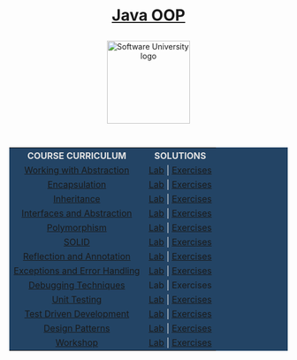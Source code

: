   <div align="center">
    <h1 style="color:white">
      <a href="https://github.com/todorkrastev/SoftUni-Software-Engineering/tree/main/Java/M04JavaOOP/CourseIntroduction"
        target="_blank">Java OOP</a>
    </h1>
    <a href="https://softuni.bg/curriculum" target="_blank">
      <img src="https://upload.wikimedia.org/wikipedia/commons/7/76/Logo_Software_University_%28SoftUni%29_-_blue.png"
        alt="Software University logo" style="position:relative; width:150px; padding:10px; margin: 0 auto;">
    </a>
  </div>
  <br>
  <div align="center">
    <table style="width:100%; max-width:1000px; background-color:#234465; color:#e4e4e4">
      <tr>
        <th style="text-align:center; vertical-align: middle;">COURSE CURRICULUM</th>
        <th style="text-align:center; vertical-align: middle;">SOLUTIONS</th>
      </tr>
      <tr>
        <td style="text-align:center; vertical-align: middle;">
          <a href="https://github.com/todorkrastev/SoftUni-Software-Engineering/tree/main/Java/M04JavaOOP/L01WorkingWithAbstraction/Presentation"
            target="_blank">Working with Abstraction</a>
        </td>
        <td style="text-align:center; vertical-align: middle;">
          <a href="https://github.com/todorkrastev/SoftUni-Software-Engineering/tree/main/Java/M04JavaOOP/L01WorkingWithAbstraction/Lab"
            target="_blank">Lab</a> |
          <a href="https://github.com/todorkrastev/SoftUni-Software-Engineering/tree/main/Java/M04JavaOOP/L01WorkingWithAbstraction/Exercises"
            target="_blank">Exercises</a>
        </td>
      </tr>
      <tr>
        <td style="text-align:center; vertical-align: middle;">
          <a href="https://github.com/todorkrastev/SoftUni-Software-Engineering/tree/main/Java/M04JavaOOP/L02Encapsulation/Presentation"
            target="_blank">Encapsulation</a>
        </td>
        <td style="text-align:center; vertical-align: middle;">
          <a href="https://github.com/todorkrastev/SoftUni-Software-Engineering/tree/main/Java/M04JavaOOP/L02Encapsulation/Lab"
            target="_blank">Lab</a> |
          <a href="https://github.com/todorkrastev/SoftUni-Software-Engineering/tree/main/Java/M04JavaOOP/L02Encapsulation/Exercises"
            target="_blank">Exercises</a>
        </td>
      </tr>
      <tr>
        <td style="text-align:center; vertical-align: middle;">
          <a href="https://github.com/todorkrastev/SoftUni-Software-Engineering/tree/main/Java/M04JavaOOP/L03Inheritance/Presentation"
            target="_blank">Inheritance</a>
        </td>
        <td style="text-align:center; vertical-align: middle;">
          <a href="https://github.com/todorkrastev/SoftUni-Software-Engineering/tree/main/Java/M04JavaOOP/L03Inheritance/Lab"
            target="_blank">Lab</a> |
          <a href="https://github.com/todorkrastev/SoftUni-Software-Engineering/tree/main/Java/M04JavaOOP/L03Inheritance/Exercises"
            target="_blank">Exercises</a>
        </td>
      </tr>
      <tr>
        <td style="text-align:center; vertical-align: middle;">
          <a href="https://github.com/todorkrastev/SoftUni-Software-Engineering/tree/main/Java/M04JavaOOP/L04InterfacesAndAbstraction/Presentation"
            target="_blank">Interfaces and Abstraction</a>
        </td>
        <td style="text-align:center; vertical-align: middle;">
          <a href="https://github.com/todorkrastev/SoftUni-Software-Engineering/tree/main/Java/M04JavaOOP/L04InterfacesAndAbstraction/Lab"
            target="_blank">Lab</a> |
          <a href="https://github.com/todorkrastev/SoftUni-Software-Engineering/tree/main/Java/M04JavaOOP/L04InterfacesAndAbstraction/Exercises"
            target="_blank">Exercises</a>
        </td>
      </tr>
      <tr>
        <td style="text-align:center; vertical-align: middle;">
          <a href="https://github.com/todorkrastev/SoftUni-Software-Engineering/tree/main/Java/M04JavaOOP/L05Polymorphism/Presentation"
            target="_blank">Polymorphism</a>
        </td>
        <td style="text-align:center; vertical-align: middle;">
          <a href="https://github.com/todorkrastev/SoftUni-Software-Engineering/tree/main/Java/M04JavaOOP/L05Polymorphism/Lab"
            target="_blank">Lab</a> |
          <a href="https://github.com/todorkrastev/SoftUni-Software-Engineering/tree/main/Java/M04JavaOOP/L05Polymorphism/Exercises"
            target="_blank">Exercises</a>
        </td>
      </tr>
      <tr>
        <td style="text-align:center; vertical-align: middle;">
          <a href="https://github.com/todorkrastev/SoftUni-Software-Engineering/tree/main/Java/M04JavaOOP/L06SOLID/Presentation"
            target="_blank">SOLID</a>
        </td>
        <td style="text-align:center; vertical-align: middle;">
          <a href="https://github.com/todorkrastev/SoftUni-Software-Engineering/tree/main/Java/M04JavaOOP/L06SOLID/Lab"
            target="_blank">Lab</a> |
          <a href="https://github.com/todorkrastev/SoftUni-Software-Engineering/tree/main/Java/M04JavaOOP/L06SOLID/Exercises"
            target="_blank">Exercises</a>
        </td>
      </tr>
      <tr>
        <td style="text-align:center; vertical-align: middle;">
          <a href="https://github.com/todorkrastev/SoftUni-Software-Engineering/tree/main/Java/M04JavaOOP/L07ReflectionAndAnnotation/Presentation"
            target="_blank">Reflection and Annotation</a>
        </td>
        <td style="text-align:center; vertical-align: middle;">
          <a href="https://github.com/beinsaduno/SoftUni-Software-Engineering/tree/main/Java/M04JavaOOP/L07ReflectionAndAnnotation/Lab"
            target="_blank">Lab</a> |
          <a href="https://github.com/beinsaduno/SoftUni-Software-Engineering/tree/main/Java/M04JavaOOP/L07ReflectionAndAnnotation/Exercises"
            target="_blank">Exercises</a>
        </td>
      </tr>
      <tr>
        <td style="text-align:center; vertical-align: middle;">
          <a href="https://github.com/todorkrastev/SoftUni-Software-Engineering/tree/main/Java/M04JavaOOP/L08ExceptionHandling/Presentation"
            target="_blank">Exceptions and Error Handling</a>
        </td>
        <td style="text-align:center; vertical-align: middle;">
          <a href="https://github.com/todorkrastev/SoftUni-Software-Engineering/tree/main/Java/M04JavaOOP/L08ExceptionHandling/Lab"
            target="_blank">Lab</a> |
          <a href="https://github.com/todorkrastev/SoftUni-Software-Engineering/tree/main/Java/M04JavaOOP/L08ExceptionHandling/Lab"
            target="_blank">Exercises</a>
        </td>
      </tr>
      <tr>
        <td style="text-align:center; vertical-align: middle;">
          <a href="https://github.com/todorkrastev/SoftUni-Software-Engineering/tree/main/Java/M04JavaOOP/L09DebuggingTechniques/Presentation"
            target="_blank">Debugging Techniques</a>
        </td>
        <td style="text-align:center; vertical-align: middle;">
          <a>Lab</a> |
          <a>Exercises</a>
        </td>
      </tr>
      <tr>
        <td style="text-align:center; vertical-align: middle;">
          <a href="https://github.com/todorkrastev/SoftUni-Software-Engineering/tree/main/Java/M04JavaOOP/L10UnitTesting/Presentation"
            target="_blank">Unit Testing</a>
        </td>
        <td style="text-align:center; vertical-align: middle;">
          <a href="https://github.com/todorkrastev/SoftUni-Software-Engineering/tree/main/Java/M04JavaOOP/L10UnitTesting/Lab"
            target="_blank">Lab</a> |
          <a href="https://github.com/todorkrastev/SoftUni-Software-Engineering/tree/main/Java/M04JavaOOP/L10UnitTesting/Exercises"
            target="_blank">Exercises</a>
        </td>
      </tr>
      <tr>
        <td style="text-align:center; vertical-align: middle;">
          <a href="https://github.com/todorkrastev/SoftUni-Software-Engineering/tree/main/Java/M04JavaOOP/L11TestDrivenDevelopment/Presentation"
            target="_blank">Test Driven Development</a>
        </td>
        <td style="text-align:center; vertical-align: middle;">
          <a href="https://github.com/todorkrastev/SoftUni-Software-Engineering/tree/main/Java/M04JavaOOP/L11TestDrivenDevelopment/Lab"
            target="_blank">Lab</a> |
          <a href="https://github.com/todorkrastev/SoftUni-Software-Engineering/tree/main/Java/M04JavaOOP/L11TestDrivenDevelopment/Exercises"
            target="_blank">Exercises</a>
        </td>
      </tr>
      <tr>
        <td style="text-align:center; vertical-align: middle;">
          <a href="https://github.com/todorkrastev/SoftUni-Software-Engineering/tree/main/Java/M04JavaOOP/L12DesignPatterns/Presentation"
            target="_blank">Design Patterns</a>
        </td>
        <td style="text-align:center; vertical-align: middle;">
          <a href="https://github.com/todorkrastev/SoftUni-Software-Engineering/tree/main/Java/M04JavaOOP/L12DesignPatterns/Lab/ProblemsDescription"
            target="_blank">Lab</a> |
          <a href="https://github.com/todorkrastev/SoftUni-Software-Engineering/tree/main/Java/M04JavaOOP/L12DesignPatterns/Exercises/ProblemsDescription"
            target="_blank">Exercises</a>
        </td>
      </tr>
      <tr>
        <td style="text-align:center; vertical-align: middle;">
          <a href="https://github.com/todorkrastev/SoftUni-Software-Engineering/tree/main/Java/M04JavaOOP/Workshops/ProblemsDescription"
            target="_blank">Workshop</a>
        </td>
        <td style="text-align:center; vertical-align: middle;">
          <a href="https://github.com/todorkrastev/SoftUni-Software-Engineering/tree/main/Java/M04JavaOOP/Workshops/W01_SystemSplit"
            target="_blank">Lab</a> |
          <a href="https://github.com/todorkrastev/SoftUni-Software-Engineering/tree/main/Java/M04JavaOOP/Workshops/W02_BoatRacingSimulator"
            target="_blank">Exercises</a>
        </td>
      </tr>
    </table>
  </div>
